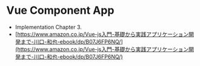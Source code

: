  # Vue Component App
 - Implementation Chapter 3.
 - [https://www.amazon.co.jp/Vue-js入門-基礎から実践アプリケーション開発まで-川口-和也-ebook/dp/B07J6FP6NQ/](https://www.amazon.co.jp/Vue-js入門-基礎から実践アプリケーション開発まで-川口-和也-ebook/dp/B07J6FP6NQ/)


